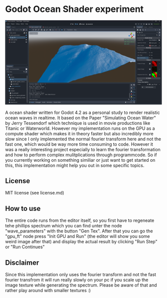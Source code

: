 # Godot Ocean Shader experiment

<p align="center">
  <img src="ocean_preview.png" width="550" title="Example of some realtime ocean waves">
</p>


A ocean shader written for Godot 4.2 as a personal study to render realistic ocean waves in realtime. It based on the Paper "Simulating Ocean Water" by Jerry Tessendorf which technique is used in movie productions like Titanic or Waterworld. However my implementation runs on the GPU as a compute shader which makes it in theory faster but also incredibly more slow since I only implemented the normal fourier transform here and not the fast one, which would be way more time consuming to code. However it was a really interesting project especially to learn the fourier transformation and how to perform complex mulitplications through programmcode. So if you currently working on something similiar or just want to get started on this, this implementation might help you out in some specific topics.

## License
MIT license (see license.md)

## How to use
The entire code runs from the editor itself, so you first have to regeneate tehe phillips spectrum which you can find unter the node "wave_parameters" with the button "Gen Tex". After that you can go the "gpu_ft" node press "Init GPU and Run" (the editor will show you some weird image after that) and display the actual result by clicking "Run Step" or "Run Continues"  


## Disclaimer
Since this implementation only uses the fourier transform and not the fast fourier transfrom it will run really slowly on your pc if you scale up the image texture while generating the spectrum. Please be aware of that and rather play around with smaller textures :) 